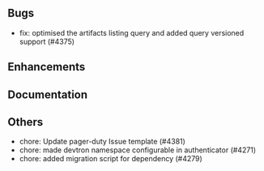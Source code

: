 ## Bugs
- fix: optimised the artifacts listing query and added query versioned support (#4375)
## Enhancements
## Documentation
## Others
- chore: Update pager-duty Issue template (#4381)
- chore: made devtron namespace configurable in authenticator (#4271)
- chore: added migration script for dependency (#4279)

